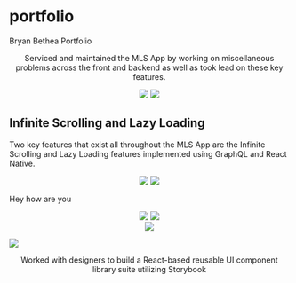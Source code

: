 # portfolio
Bryan Bethea Portfolio
<p align="center"> Serviced and maintained the MLS App by working on miscellaneous problems across the front and backend as well as took lead on these key features. </p>
<div align="center">
   <img src="https://user-images.githubusercontent.com/19527299/49471309-86b8f680-f7da-11e8-9344-46ce57a9559e.gif"/>
   <img src="https://user-images.githubusercontent.com/19527299/49472629-ed8bdf00-f7dd-11e8-9c6f-964464b8c057.gif"/>
</div>

<div style={{flex-direction: "column"}}>
   <h2>Infinite Scrolling and Lazy Loading</h2>
   <p>Two key features that exist all throughout the MLS App are the Infinite Scrolling and Lazy Loading features                   implemented using GraphQL and React Native.
   </p>
</div>

<div align="center">
   <img src="https://user-images.githubusercontent.com/19527299/49471974-49edff00-f7dc-11e8-848a-d5c5b5db617b.gif"/>
   <img src="https://user-images.githubusercontent.com/19527299/49494783-cad5e680-f82e-11e8-8c8d-b3eb61b7427a.gif"/>   
</div>
<p> Hey how are you</p>

<div align="center">
   <img src="https://user-images.githubusercontent.com/19527299/49472371-49099d00-f7dd-11e8-9e48-4f35e6b75891.gif"/>
   <img src="https://user-images.githubusercontent.com/19527299/49472340-32fbdc80-f7dd-11e8-8cfa-c5d06ff346ec.gif"/>
</div>

<div align="center">
   <img src="https://user-images.githubusercontent.com/19527299/49472629-ed8bdf00-f7dd-11e8-9c6f-964464b8c057.gif"/>
</div>

![](https://user-images.githubusercontent.com/19527299/49485356-a6ffaa00-f808-11e8-963c-311139df16bb.gif)


<div align="center">
   <p>Worked with designers to build a React-based reusable UI component library suite utilizing Storybook</p>
</div>
